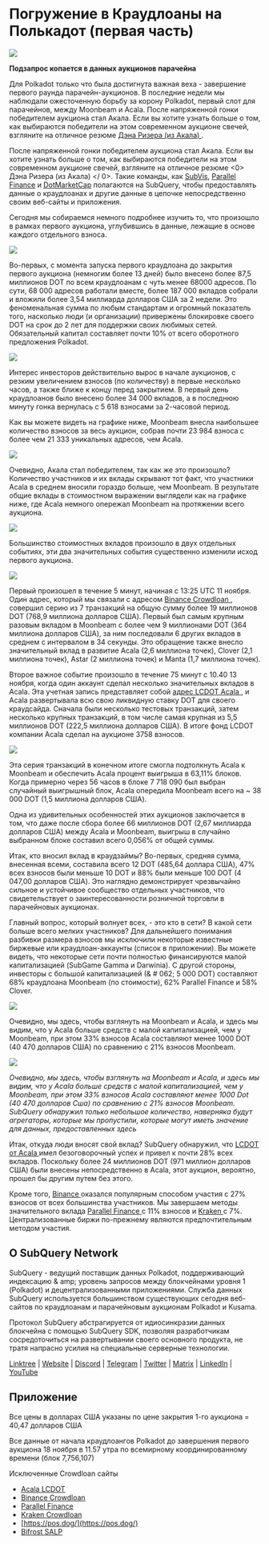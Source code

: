 # Погружение в Краудлоаны на Полькадот (первая часть)

![](https://miro.medium.com/max/2400/1*JvR4YsstF6OHG3mTr_1Seg.png)

**Подзапрос копается в данных аукционов парачейна**

Для Polkadot только что была достигнута важная веха - завершение первого раунда парачейн-аукционов. В последние недели мы наблюдали ожесточенную борьбу за корону Polkadot, первый слот для парачейнов, между Moonbeam и Acala. После напряженной гонки победителем аукциона стал Акала. Если вы хотите узнать больше о том, как выбираются победители на этом современном аукционе свечей, взгляните на отличное резюме [ Дэна Ризера (из Акала) ](https://twitter.com/danreecer_/status/1364646604024786949).

После напряженной гонки победителем аукциона стал Акала. Если вы хотите узнать больше о том, как выбираются победители на этом современном аукционе свечей, взгляните на отличное резюме <0> Дэна Ризера (из Акала) </ 0>. Такие команды, как [SubVis](https://www.subvis.io/), [Parallel Finance](https://parallel.fi/) и [DotMarketCap](https://dotmarketcap.com/) полагаются на SubQuery, чтобы предоставлять данные о краудлоанах и другие данные в цепочке непосредственно своим веб-сайты и приложения.

Сегодня мы собираемся немного подробнее изучить то, что произошло в рамках первого аукциона, углубившись в данные, лежащие в основе каждого отдельного взноса.

![](https://miro.medium.com/max/2400/0*Pcp3KJvC5eyP2KQ3)

Во-первых, с момента запуска первого краудлоана до закрытия первого аукциона (немногим более 13 дней) было внесено более 87,5 миллионов DOT по всем краудлоанам с чуть менее 68000 адресов. По сути, 68 000 адресов работали вместе, более 187 000 вкладов собрали и вложили более 3,54 миллиарда долларов США за 2 недели. Это феноменальная сумма по любым стандартам и огромный показатель того, насколько люди (и организации) привержены блокировке своего DOT на срок до 2 лет для поддержки своих любимых сетей. Обязательный капитал составляет почти 10% от всего оборотного предложения Polkadot.

![](https://miro.medium.com/max/2400/0*-ovBJnjxAKfeB81Y)

Интерес инвесторов действительно вырос в начале аукционов, с резким увеличением взносов (по количеству) в первые несколько часов, а также ближе к концу перед закрытием. В первый день краудлоанов было внесено более 34 000 вкладов, а в последнюю минуту гонка вернулась с 5 618 взносами за 2-часовой период.

Как вы можете видеть на графике ниже, Moonbeam внесла наибольшее количество взносов за весь аукцион, собрав почти 23 984 взноса с более чем 21 333 уникальных адресов, чем Acala.

![](https://miro.medium.com/max/2400/0*MSHfjnu7KmMvDmnY)

Очевидно, Акала стал победителем, так как же это произошло? Количество участников и их вклады скрывают тот факт, что участники Acala в среднем вносили гораздо больше, чем Moonbeam. В результате общие вклады в стоимостном выражении выглядели как на графике ниже, где Acala немного опережал Moonbeam на протяжении всего аукциона.

![](https://miro.medium.com/max/2400/0*YbV-ReqSwfimUsbO)

Большинство стоимостных вкладов произошло в двух отдельных событиях, эти два значительных события существенно изменили исход первого аукциона.

![](https://miro.medium.com/max/2400/0*jmRsZ7kxEYAWYaUq)

Первый произошел в течение 5 минут, начиная с 13:25 UTC 11 ноября. Один адрес, который мы связали с адресом [ Binance Crowdloan ](https://www.binance.com/en/dotslot), совершил серию из 7 транзакций на общую сумму более 19 миллионов DOT (768,9 миллиона долларов США). Первый был самым крупным разовым вкладом в Moonbeam с более чем 9 миллионами DOT (364 миллиона долларов США), за ним последовали 6 других вкладов в среднем с интервалом в 34 секунды. Это обращение также внесло значительный вклад в развитие Acala (2,6 миллиона точек), Clover (2,1 миллиона точек), Astar (2 миллиона точек) и Manta (1,7 миллиона точек).

Второе важное событие произошло в течение 75 минут с 10.40 13 ноября, когда один аккаунт сделал несколько значительных вкладов в Acala. Эта учетная запись представляет собой [ адрес LCDOT Acala ](https://medium.com/acalanetwork/acala-liquid-crowdloan-dot-lcdot-launch-on-polkadot-f28d8f561157), и Acala развертывала всю свою ликвидную ставку DOT для своего краудсайда. Сначала были несколько тестовых транзакций, затем несколько крупных транзакций, в том числе самая крупная из 5,5 миллионов DOT (222,5 миллиона долларов США). В итоге фонд LCDOT компании Acala сделал на аукционе 3758 взносов.

![](https://miro.medium.com/max/2400/0*GTJviXqhPmRIIf73)

Эта серия транзакций в конечном итоге смогла подтолкнуть Acala к Moonbeam и обеспечить Acala процент выигрыша в 63,11% блоков. Когда примерно через 56 часов в блоке 7 718 090 был выбран случайный выигрышный блок, Acala опередила Moonbeam всего на ~ 38 000 DOT (1,5 миллиона долларов США).

Одна из удивительных особенностей этих аукционов заключается в том, что даже после сбора более 66 миллионов DOT (2,67 миллиарда долларов США) между Acala и Moonbeam, выигрыш в случайно выбранном блоке составил всего 0,056% от общей суммы.

Итак, кто вносил вклад в краудзаймы? Во-первых, средняя сумма, внесенная всеми, составила всего 12 DOT (485,64 доллара США), 47% всех взносов были меньше 10 DOT и 88% были меньше 100 DOT (4 047,00 долларов США). Это наглядно демонстрирует чрезвычайно сильное и устойчивое сообщество отдельных участников, что свидетельствует о заинтересованности розничной торговли в парачейновых аукционах.

Главный вопрос, который волнует всех, - это кто в сети? В какой сети больше всего мелких участников? Для дальнейшего понимания разбивки размера взносов мы исключили некоторые известные биржевые или краудлоан-аккаунты (список в приложении). Вы можете видеть, что некоторые сети почти полностью финансируются малой капитализацией (SubGame Gamma и Darwinia). С другой стороны, инвесторы с большой капитализацией (& # 062; 5 000 DOT) составляют 68% краудлоана Moonbeam (по стоимости), 62% Parallel Finance и 58% Clover.

![](https://miro.medium.com/max/2400/0*ztRnFrVfJ2aTlMiU)

Очевидно, мы здесь, чтобы взглянуть на Moonbeam и Acala, и здесь мы видим, что у Acala больше средств с малой капитализацией, чем у Moonbeam, при этом 33% взносов Acala составляют менее 1000 DOT (40 470 долларов США) по сравнению с 21% взносов Moonbeam.

![](https://miro.medium.com/max/2400/0*ge-2XDPgddj-J07V)

_Очевидно, мы здесь, чтобы взглянуть на Moonbeam и Acala, и здесь мы видим, что у Acala больше средств с малой капитализацией, чем у Moonbeam, при этом 33% взносов Acala составляют менее 1000 Dot (40 470 долларов Сша) по сравнению с 21% взносов Moonbeam. SubQuery обнаружил только небольшое количество, наверняка будут агрегаторы, которые мы пропустили, которые могут иметь значение для данных, предоставленных здесь_

Итак, откуда люди вносят свой вклад? SubQuery обнаружил, что [ LCDOT от Acala ](https://medium.com/acalanetwork/acala-liquid-crowdloan-dot-lcdot-launch-on-polkadot-f28d8f561157) имел безоговорочный успех и привел к почти 28% всех вкладов. Поскольку более 24 миллионов DOT (971 миллион долларов США) были внесены непосредственно в Acala, этот аукцион, вероятно, прошел бы другим путем без этого.

Кроме того, [ Binance ](https://www.binance.com/en/dotslot) оказался популярным способом участия с 27% взносов от всех большинства участников. Мы завершаем методы значительного вклада [ Parallel Finance ](https://crowdloan.parallel.fi/#/auction/polkadot) с 11% взносов и [ Kraken ](https://www.kraken.com/learn/parachain-auctions) с 7%. Централизованные биржи по-прежнему являются предпочтительным методом участия.

## О SubQuery Network

SubQuery - ведущий поставщик данных Polkadot, поддерживающий индексацию & amp; уровень запросов между блокчейнами уровня 1 (Polkadot) и децентрализованными приложениями. Служба данных SubQuery используется большинством существующих сегодня веб-сайтов по краудлоанам и парачейновым аукционам Polkadot и Kusama.

Протокол SubQuery абстрагируется от идиосинкразии данных блокчейна с помощью SubQuery SDK, позволяя разработчикам сосредоточиться на развертывании своего основного продукта, не тратя напрасно усилия на специальные серверные технологии.

​​​​[Linktree](https://linktr.ee/subquerynetwork)  |  [Website](https://subquery.network/)  |  [Discord](https://discord.com/invite/78zg8aBSMG)  |  [Telegram](https://t.me/subquerynetwork)  |  [Twitter](https://twitter.com/subquerynetwork)  |  [Matrix](https://matrix.to/#/#subquery:matrix.org)  |  [LinkedIn](https://www.linkedin.com/company/subquery)  |  [YouTube](https://www.youtube.com/channel/UCi1a6NUUjegcLHDFLr7CqLw)

## Приложение

Все цены в долларах США указаны по цене закрытия 1-го аукциона = 40,47 долларов США

Все данные от начала краудлоангов Polkadot до завершения первого аукциона 18 ноября в 11.57 утра по всемирному координированному времени (блок 7,756,107)

Исключенные Crowdloan сайты

-   [Acala LCDOT](https://medium.com/acalanetwork/acala-liquid-crowdloan-dot-lcdot-launch-on-polkadot-f28d8f561157)
-   [Binance Crowdloan](https://www.binance.com/en/dotslot)
-   [Parallel Finance](https://crowdloan.parallel.fi/#/auction/polkadot)
-   [Kraken Crowdloan](https://www.kraken.com/learn/parachain-auctions)
-   [https://pos.dog/](https://pos.dog/)
-   [Bifrost SALP](https://medium.com/bifrost-finance/bifrost-announces-slot-auction-liquidity-protocol-salp-weekly-report-51-57a7f69aad34)
